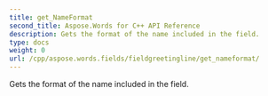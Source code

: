 ```yaml
---
title: get_NameFormat
second_title: Aspose.Words for C++ API Reference
description: Gets the format of the name included in the field. 
type: docs
weight: 0
url: /cpp/aspose.words.fields/fieldgreetingline/get_nameformat/
---
```


Gets the format of the name included in the field. 


